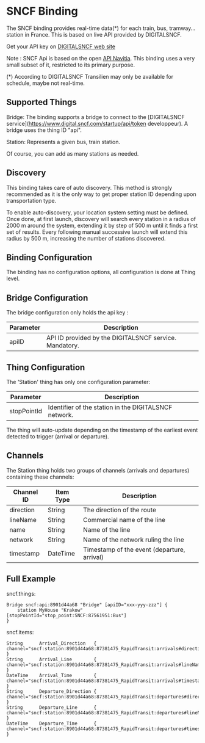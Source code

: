 # SNCF Binding

The SNCF binding provides real-time data(*) for each train, bus, tramway... station in France.
This is based on live API provided by DIGITALSNCF.

Get your API key on [DIGITALSNCF web site](https://www.digital.sncf.com/startup/api/token-developpeur)

Note : SNCF Api is based on the open [API Navitia](https://doc.navitia.io/#getting-started). 
This binding uses a very small subset of it, restricted to its primary purpose.

(*) According to DIGITALSNCF Transilien may only be available for schedule, maybe not real-time.

## Supported Things

Bridge: The binding supports a bridge to connect to the [DIGITALSNCF service](https://www.digital.sncf.com/startup/api/token developpeur). 
A bridge uses the thing ID "api".

Station: Represents a given bus, train station.

Of course, you can add as many stations as needed.


## Discovery

This binding takes care of auto discovery. This method is strongly recommended as it is the only way to get proper station ID depending upon transportation type.

To enable auto-discovery, your location system setting must be defined. 
Once done, at first launch, discovery will search every station in a radius of 2000 m around the system, extending it by step of 500 m until it finds a first set of results.
Every following manual successive launch will extend this radius by 500 m, increasing the number of stations discovered.


## Binding Configuration

The binding has no configuration options, all configuration is done at Thing level.

## Bridge Configuration

The bridge configuration only holds the api key : 

| Parameter | Description                                                    |
|-----------|----------------------------------------------------------------|
| apiID     | API ID provided by the DIGITALSNCF service. Mandatory.         |

## Thing Configuration

The 'Station' thing has only one configuration parameter:

| Parameter   | Description                                                  |
|-------------|--------------------------------------------------------------|
| stopPointId | Identifier of the station in the DIGITALSNCF network.        |

The thing will auto-update depending on the timestamp of the earliest event detected to trigger (arrival or departure).

## Channels

The Station thing holds two groups of channels (arrivals and departures) containing these channels:

| Channel ID            | Item Type | Description                                      |
|-----------------------|-----------|--------------------------------------------------|
| direction             | String    | The direction of the route                       |
| lineName              | String    | Commercial name of the line                      |
| name                  | String    | Name of the line                                 |
| network               | String    | Name of the network ruling the line              |
| timestamp             | DateTime  | Timestamp of the event (departure, arrival)      |

## Full Example

sncf.things:

```
Bridge sncf:api:8901d44a68 "Bridge" [apiID="xxx-yyy-zzz"] {
    station MyHouse "Krakow"[stopPointId="stop_point:SNCF:87561951:Bus"]
}
```

sncf.items:

```
String      Arrival_Direction   { channel="sncf:station:8901d44a68:87381475_RapidTransit:arrivals#direction" }
String      Arrival_Line        { channel="sncf:station:8901d44a68:87381475_RapidTransit:arrivals#lineName" }
DateTime    Arrival_Time        { channel="sncf:station:8901d44a68:87381475_RapidTransit:arrivals#timestamp" }
String      Departure_Direction { channel="sncf:station:8901d44a68:87381475_RapidTransit:departures#direction" }
String      Departure_Line      { channel="sncf:station:8901d44a68:87381475_RapidTransit:departures#lineName" }
DateTime    Departure_Time      { channel="sncf:station:8901d44a68:87381475_RapidTransit:departures#timestamp" }

```

